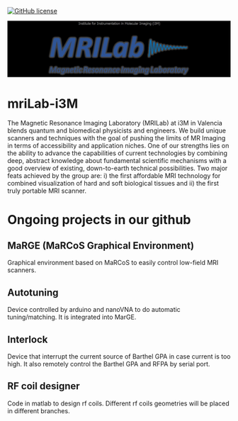 [![GitHub license](https://img.shields.io/badge/mriLab-i3M-License-red)](https://github.com/mriLab-i3M/.github/blob/main/LICENSE)

<img src="profile/mriLab-i3M_figure1.jpg" alt="alt text">

# mriLab-i3M

The Magnetic Resonance Imaging Laboratory (MRILab) at i3M in Valencia blends quantum and biomedical physicists and engineers. We build unique scanners and techniques with the goal of pushing the limits of MR Imaging in terms of accessibility and application niches. One of our strengths lies on the ability to advance the capabilities of current technologies by combining deep, abstract knowledge about fundamental scientific mechanisms with a good overview of existing, down-to-earth technical possibilities. Two major feats achieved by the group are: i) the first affordable MRI technology for combined visualization of hard and soft biological tissues and ii) the first truly portable MRI scanner.

# Ongoing projects in our github

## MaRGE (MaRCoS Graphical Environment)
Graphical environment based on MaRCoS to easily control low-field MRI scanners.

## Autotuning
Device controlled by arduino and nanoVNA to do automatic tuning/matching. It is integrated into MarGE.

## Interlock
Device that interrupt the current source of Barthel GPA in case current is too high. It also remotely control the Barthel GPA and RFPA by serial port.

## RF coil designer
Code in matlab to design rf coils. Different rf coils geometries will be placed in different branches.

<!--
**mriLab-i3M/mriLab-i3M** is a ✨ _special_ ✨ repository because its `README.md` (this file) appears on your GitHub profile.

Here are some ideas to get you started:

- 🔭 I’m currently working on ...
- 🌱 I’m currently learning ...
- 👯 I’m looking to collaborate on ...
- 🤔 I’m looking for help with ...
- 💬 Ask me about ...
- 📫 How to reach me: ...
- 😄 Pronouns: ...
- ⚡ Fun fact: ...
-->
